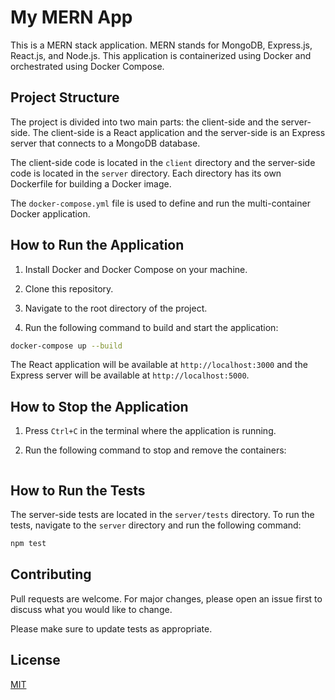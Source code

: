 # My MERN App

This is a MERN stack application. MERN stands for MongoDB, Express.js, React.js, and Node.js. This application is containerized using Docker and orchestrated using Docker Compose.

## Project Structure

The project is divided into two main parts: the client-side and the server-side. The client-side is a React application and the server-side is an Express server that connects to a MongoDB database.

The client-side code is located in the `client` directory and the server-side code is located in the `server` directory. Each directory has its own Dockerfile for building a Docker image.

The `docker-compose.yml` file is used to define and run the multi-container Docker application.

## How to Run the Application

1. Install Docker and Docker Compose on your machine.

2. Clone this repository.

3. Navigate to the root directory of the project.

4. Run the following command to build and start the application:

```bash
docker-compose up --build
```

The React application will be available at `http://localhost:3000` and the Express server will be available at `http://localhost:5000`.

## How to Stop the Application

1. Press `Ctrl+C` in the terminal where the application is running.

2. Run the following command to stop and remove the containers:

```bash

```

## How to Run the Tests

The server-side tests are located in the `server/tests` directory. To run the tests, navigate to the `server` directory and run the following command:

```bash
npm test
```

## Contributing

Pull requests are welcome. For major changes, please open an issue first to discuss what you would like to change.

Please make sure to update tests as appropriate.

## License

[MIT](https://choosealicense.com/licenses/mit/)